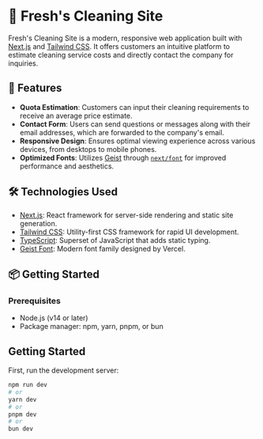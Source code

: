 # 🧼 Fresh's Cleaning Site

Fresh's Cleaning Site is a modern, responsive web application built with [Next.js](https://nextjs.org) and [Tailwind CSS](https://tailwindcss.com). It offers customers an intuitive platform to estimate cleaning service costs and directly contact the company for inquiries.

## 🚀 Features

- **Quota Estimation**: Customers can input their cleaning requirements to receive an average price estimate.
- **Contact Form**: Users can send questions or messages along with their email addresses, which are forwarded to the company's email.
- **Responsive Design**: Ensures optimal viewing experience across various devices, from desktops to mobile phones.
- **Optimized Fonts**: Utilizes [Geist](https://vercel.com/font) through [`next/font`](https://nextjs.org/docs/app/building-your-application/optimizing/fonts) for improved performance and aesthetics.

## 🛠️ Technologies Used

- [Next.js](https://nextjs.org): React framework for server-side rendering and static site generation.
- [Tailwind CSS](https://tailwindcss.com): Utility-first CSS framework for rapid UI development.
- [TypeScript](https://www.typescriptlang.org): Superset of JavaScript that adds static typing.
- [Geist Font](https://vercel.com/font): Modern font family designed by Vercel.

## 📦 Getting Started

### Prerequisites

- Node.js (v14 or later)
- Package manager: npm, yarn, pnpm, or bun


## Getting Started

First, run the development server:

```bash
npm run dev
# or
yarn dev
# or
pnpm dev
# or
bun dev
```

